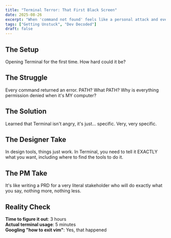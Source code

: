 ```yaml
---
title: "Terminal Terror: That First Black Screen"
date: 2025-08-26
excerpt: "When 'command not found' feels like a personal attack and every error message sounds angry."
tags: ["Getting Unstuck", "Dev Decoded"]
draft: false
---
```


## The Setup

Opening Terminal for the first time. How hard could it be?

## The Struggle

Every command returned an error. PATH? What PATH? Why is everything permission denied when it's MY computer?

## The Solution

Learned that Terminal isn't angry, it's just... specific. Very, very specific.

## The Designer Take

In design tools, things just work. In Terminal, you need to tell it EXACTLY what you want, including where to find the tools to do it.

## The PM Take

It's like writing a PRD for a very literal stakeholder who will do exactly what you say, nothing more, nothing less.

## Reality Check

**Time to figure it out**: 3 hours  
**Actual terminal usage**: 5 minutes  
**Googling "how to exit vim"**: Yes, that happened